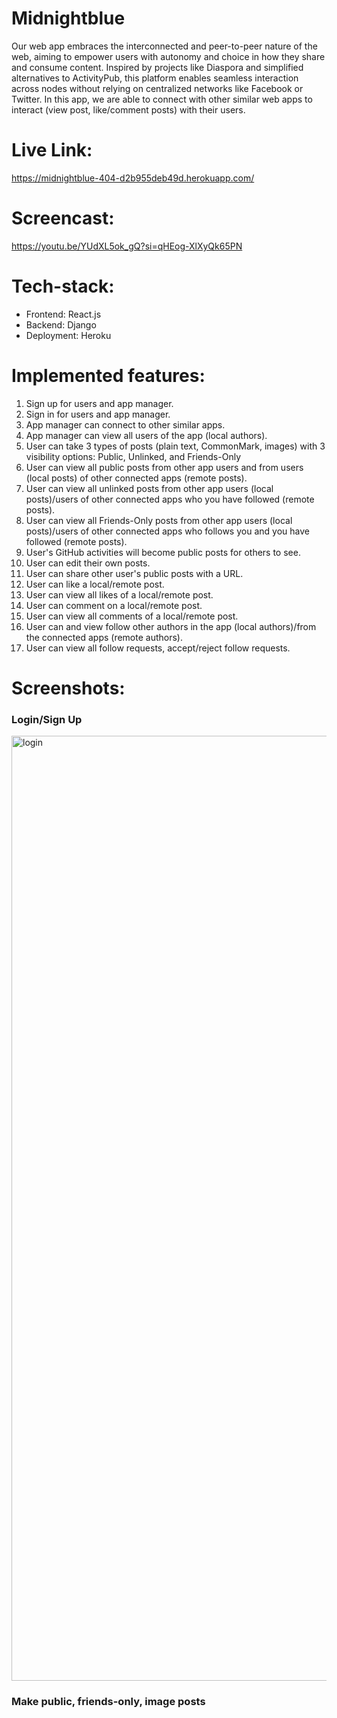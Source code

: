 # Midnightblue
Our web app embraces the interconnected and peer-to-peer nature of the web, aiming to empower users with autonomy and choice in how they share and consume content. Inspired by projects like Diaspora and simplified alternatives to ActivityPub, this platform enables seamless interaction across nodes without relying on centralized networks like Facebook or Twitter. In this app, we are able to connect with other similar web apps to interact (view post, like/comment posts) with their users.

# Live Link:
https://midnightblue-404-d2b955deb49d.herokuapp.com/

# Screencast:
https://youtu.be/YUdXL5ok_gQ?si=qHEog-XlXyQk65PN

# Tech-stack:
- Frontend: React.js
- Backend: Django
- Deployment: Heroku

# Implemented features:
1. Sign up for users and app manager.
2. Sign in for users and app manager.
3. App manager can connect to other similar apps.
4. App manager can view all users of the app (local authors).
5. User can take 3 types of posts (plain text, CommonMark, images) with 3 visibility options: Public, Unlinked, and Friends-Only
6. User can view all public posts from other app users and from users (local posts) of other connected apps (remote posts).
7. User can view all unlinked posts from other app users (local posts)/users of other connected apps who you have followed (remote posts).
8. User can view all Friends-Only posts from other app users (local posts)/users of other connected apps who follows you and you have followed (remote posts).
9. User's GitHub activities will become public posts for others to see.
10. User can edit their own posts.
11. User can share other user's public posts with a URL.
12. User can like a local/remote post.
13. User can view all likes of a local/remote post.
14. User can comment on a local/remote post.
15. User can view all comments of a local/remote post.
16. User can and view follow other authors in the app (local authors)/from the connected apps (remote authors).
17. User can view all follow requests, accept/reject follow requests.

# Screenshots:

### Login/Sign Up
<img width="1512" alt="login" src="https://github.com/user-attachments/assets/0132252d-225c-4c16-93c7-55f2107528ef" />

### Make public, friends-only, image posts

